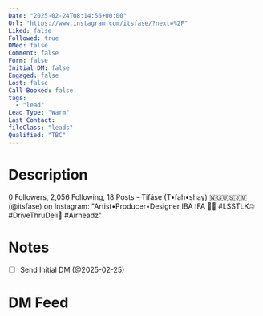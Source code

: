 ```yaml
---
Date: "2025-02-24T08:14:56+00:00"
Url: "https://www.instagram.com/itsfase/?next=%2F"
Liked: false
Followed: true
DMed: false
Comment: false
Form: false
Initial DM: false
Engaged: false
Lost: false
Call Booked: false
tags:
  - "lead"
Lead Type: "Warm"
Last Contact:
fileClass: "leads"
Qualified: "TBC"
---
```

# Description
0 Followers, 2,056 Following, 18 Posts - Tifáṣẹ (T•fah•shay) 🇳🇬🇺🇸🇯🇲 (@itsfase) on Instagram: "Artist•Producer•Designer 
IBA IFA 🔮📿
#LSSTLK🤐
#DriveThruDeli🍔
#Airheadz"
# Notes
- [ ] Send Initial DM (@2025-02-25)
# DM Feed